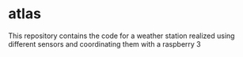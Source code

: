 # atlas
This repository contains the code for a weather station realized using different sensors and coordinating them with a raspberry 3
